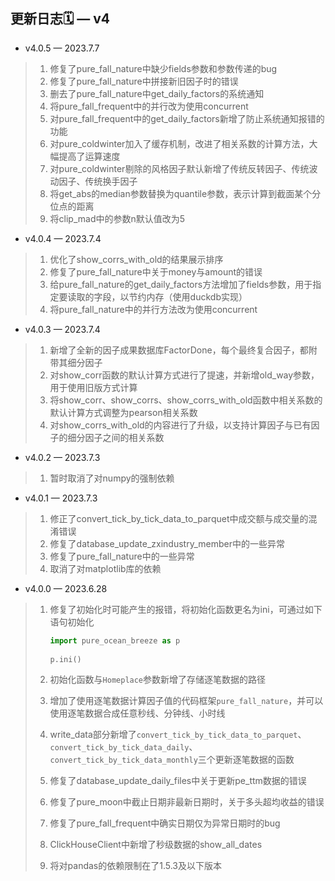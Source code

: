 ## 更新日志🗓 — v4


* v4.0.5 — 2023.7.7

> 1. 修复了pure_fall_nature中缺少fields参数和参数传递的bug
> 2. 修复了pure_fall_nature中拼接新旧因子时的错误
> 3. 删去了pure_fall_nature中get_daily_factors的系统通知
> 4. 将pure_fall_frequent中的并行改为使用concurrent
> 5. 对pure_fall_frequent中的get_daily_factors新增了防止系统通知报错的功能
> 6. 对pure_coldwinter加入了缓存机制，改进了相关系数的计算方法，大幅提高了运算速度
> 7. 对pure_coldwinter剔除的风格因子默认新增了传统反转因子、传统波动因子、传统换手因子
> 8. 将get_abs的median参数替换为quantile参数，表示计算到截面某个分位点的距离
> 9. 将clip_mad中的参数n默认值改为5


* v4.0.4 — 2023.7.4

> 1. 优化了show_corrs_with_old的结果展示排序
> 2. 修复了pure_fall_nature中关于money与amount的错误
> 3. 给pure_fall_nature的get_daily_factors方法增加了fields参数，用于指定要读取的字段，以节约内存（使用duckdb实现）
> 4. 将pure_fall_nature中的并行方法改为使用concurrent


* v4.0.3 — 2023.7.4

> 1. 新增了全新的因子成果数据库FactorDone，每个最终复合因子，都附带其细分因子
> 2. 对show_corr函数的默认计算方式进行了提速，并新增old_way参数，用于使用旧版方式计算
> 3. 将show_corr、show_corrs、show_corrs_with_old函数中相关系数的默认计算方式调整为pearson相关系数
> 4. 对show_corrs_with_old的内容进行了升级，以支持计算因子与已有因子的细分因子之间的相关系数


* v4.0.2 — 2023.7.3

> 1. 暂时取消了对numpy的强制依赖


* v4.0.1 — 2023.7.3

> 1. 修正了convert_tick_by_tick_data_to_parquet中成交额与成交量的混淆错误
> 2. 修复了database_update_zxindustry_member中的一些异常
> 3. 修复了pure_fall_nature中的一些异常
> 4. 取消了对matplotlib库的依赖


* v4.0.0 — 2023.6.28

> 1. 修复了初始化时可能产生的报错，将初始化函数更名为ini，可通过如下语句初始化
>
>    ```python
>    import pure_ocean_breeze as p
>          
>    p.ini()
>    ```
> 2. 初始化函数与`Homeplace`参数新增了存储逐笔数据的路径
> 3. 增加了使用逐笔数据计算因子值的代码框架`pure_fall_nature`，并可以使用逐笔数据合成任意秒线、分钟线、小时线
> 4. write_data部分新增了`convert_tick_by_tick_data_to_parquet`、`convert_tick_by_tick_data_daily`、`convert_tick_by_tick_data_monthly`三个更新逐笔数据的函数
> 5. 修复了database_update_daily_files中关于更新pe_ttm数据的错误
> 6. 修复了pure_moon中截止日期非最新日期时，关于多头超均收益的错误
> 7. 修复了pure_fall_frequent中确实日期仅为异常日期时的bug
> 8. ClickHouseClient中新增了秒级数据的show_all_dates
> 9. 将对pandas的依赖限制在了1.5.3及以下版本